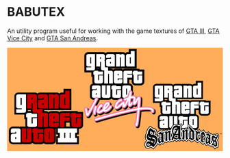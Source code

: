# BABUTEX
An utility program useful for working with the game textures of [GTA III](https://gta.fandom.com/wiki/Grand_Theft_Auto_III), [GTA Vice City](https://gta.fandom.com/wiki/Grand_Theft_Auto:_Vice_City) and [GTA San Andreas](https://gta.fandom.com/wiki/Grand_Theft_Auto:_San_Andreas).

<img align="center" src="https://github.com/AKD92/babutex-texture-utility/raw/main/banner.png">